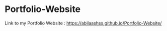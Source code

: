 # Portfolio-Website

Link to my Portfolio Website : https://abilaashss.github.io/Portfolio-Website/
